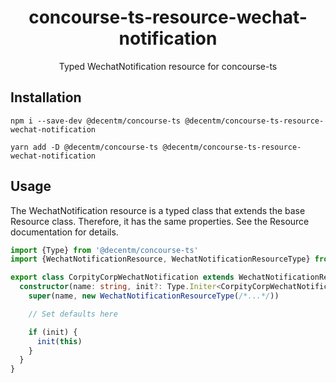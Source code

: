 <h1 align="center">
  concourse-ts-resource-wechat-notification
</h1>

<div align="center">

  Typed WechatNotification resource for concourse-ts
</div>

## Installation

`npm i --save-dev @decentm/concourse-ts @decentm/concourse-ts-resource-wechat-notification`

`yarn add -D @decentm/concourse-ts @decentm/concourse-ts-resource-wechat-notification`

## Usage

The WechatNotification resource is a typed class that extends the base Resource class.
Therefore, it has the same properties. See the Resource documentation for details.

```typescript
import {Type} from '@decentm/concourse-ts'
import {WechatNotificationResource, WechatNotificationResourceType} from '@decentm/concourse-ts-resource-wechat-notification'

export class CorpityCorpWechatNotification extends WechatNotificationResource {
  constructor(name: string, init?: Type.Initer<CorpityCorpWechatNotification>) {
    super(name, new WechatNotificationResourceType(/*...*/))

    // Set defaults here

    if (init) {
      init(this)
    }
  }
}
```
